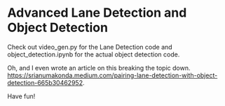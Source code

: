 # Advanced Lane Detection and Object Detection
 
Check out video_gen.py for the Lane Detection code and object_detection.ipynb for the actual object detection code.

Oh, and I even wrote an article on this breaking the topic down. https://srianumakonda.medium.com/pairing-lane-detection-with-object-detection-665b30462952.

Have fun!
